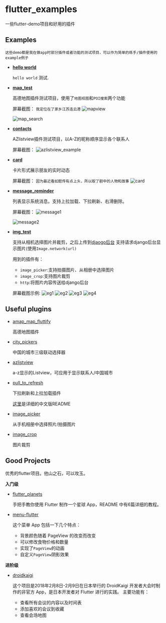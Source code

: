 # flutter_examples
一些flutter-demo项目和好用的插件

## Examples

```
这些demo都是我在做app时部分插件或者功能的测试项目，可以作为简单的练手/插件使用的example例子
```

* [**hello world**](https://github.com/WxxShirley/flutter_examples/tree/master/hello_world)
   
   ```hello world``` 测试.
  

* [**map_test**](https://github.com/WxxShirley/flutter_examples/tree/master/map_test)
   
   高德地图插件测试项目，使用了`地图视图`和`POI搜索`两个功能
   
   屏幕截图：
      ```我定位在了家乡江苏连云港```
     ![mapview](https://github.com/WxxShirley/flutter_examples/blob/master/screenshots/map_test1.jpg)
   
     ![map_search](https://github.com/WxxShirley/flutter_examples/blob/master/screenshots/map_test2.jpg)
   

* [**contacts**](https://github.com/WxxShirley/flutter_examples/tree/master/contacts)

   AZlistview插件测试项目，以A-Z的昵称顺序显示各个联系人
   
   屏幕截图：
     ![azlistview_example](https://github.com/WxxShirley/flutter_examples/blob/master/screenshots/contacts.png)
   
* [**card**](https://github.com/WxxShirley/flutter_examples/tree/master/card)
   
   卡片形式展示朋友的实时动态

   屏幕截图：
      ```因为最近看如懿传有点上头，所以取了剧中的人物和故事```
      ![card](https://github.com/WxxShirley/flutter_examples/blob/master/screenshots/card.jpg)


* [**message_reminder**](https://github.com/WxxShirley/flutter_examples/tree/master/message_reminder)

   列表显示系统消息。支持上拉加载、下拉刷新、右滑删除。
   
   屏幕截图：
      ![message1](https://github.com/WxxShirley/flutter_examples/blob/master/screenshots/message1.jpg)
    
    
     ![message2](https://github.com/WxxShirley/flutter_examples/blob/master/screenshots/message2.jpg)

       
* [**img_test**](https://github.com/WxxShirley/flutter_examples/tree/master/image_test)

  支持从相机选择图片并裁剪，之后上传到[djaogo后台](https://github.com/WxxShirley/flutter_examples/tree/master/image_backend)
  支持请求django后台显示图片(使用`Image.network(url)`
  
  用到的插件有：
  * `image_picker`:支持拍摄图片、从相册中选择图片
  * `image_crop`:支持图片裁剪
  * `http`:将图片内容传送给django后台
  
  屏幕截图示例:
      ![eg1](https://github.com/WxxShirley/flutter_examples/blob/master/screenshots/img_test1.jpg)
      ![eg2](https://github.com/WxxShirley/flutter_examples/blob/master/screenshots/img_test2.jpg)
      ![eg3](https://github.com/WxxShirley/flutter_examples/blob/master/screenshots/img_test3.jpg)
      ![eg4](https://github.com/WxxShirley/flutter_examples/blob/master/screenshots/img_test4.jpg)

   
## Useful plugins

* [amap_map_fluttify](https://pub.dev/packages/amap_map_fluttify)

   高德地图插件

* [city_pickers](https://pub.dev/packages/city_pickers)

   中国的城市三级联动选择器

* [azlistview](https://pub.dev/packages/azlistview)

   a-z显示的Listview，可应用于显示联系人/中国城市

* [pull_to_refresh](https://pub.dev/packages/pull_to_refresh)

   下拉刷新和上拉加载插件
   
   [这里](https://github.com/peng8350/flutter_pulltorefresh/blob/master/README_CN.md)是详细的中文版README
   
   
* [image_picker](https://pub.dev/packages/image_picker)

  从手机相册中选择照片/拍摄图片


* [image_crop](https://pub.dev/packages/image_crop)
  
  图片裁剪

## Good Projects
优秀的flutter项目。他山之石，可以攻玉。

**入门级**
 * [flutter_planets](https://github.com/sergiandreplace/flutter_planets_tutorial)
    
   手把手教你使用 Flutter 制作一个星球 App，README 中有6篇详细的教程。
  
 * [menu-flutter](https://github.com/braulio94/menu_flutter)
   
   这个菜单 App 包括一下几个特点：
   * 背景颜色随着 PageView 的改变而改变
   * 可以修改食物价格和数量
   * 实现了`PageView`的动画
   * 自定义`PageView`阴影效果
  

**进阶级**
 * [droidkaigi](https://github.com/konifar/droidkaigi2018-flutter)
   
   这个项目是2018年2月8日-2月9日在日本举行的 DroidKaigi 开发者大会时制作的非官方 App，是日本开发者对 Flutter 进行的实践。
   主要功能有：
   * 查看所有会议的内容以及时间表
   * 添加喜欢的会议到收藏
   * 查看会场地图
   

